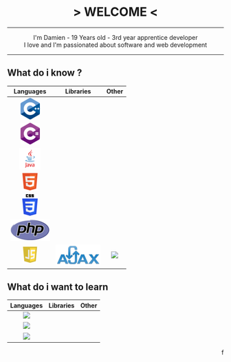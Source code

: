<div align="center">
    <h1> > WELCOME < </h1>
<div>
<hr />
I'm Damien - 19 Years old - 3rd year apprentice developer
<br />
I love and I'm passionated about software and web development
<hr />
</div>
<div align="left">
<h2>What do i know ?</h2>

| Languages  | Libraries | Other |
|:-----------------------------------------------------------------------------------------------------------------:|:---------:|:----------------------------------------------------------------------------------------------------:|
| <img src="src/images/Cpp.png" />    |           |              |
| <img src="src/images/Csharp.png" />   |           |              |
| <img src="src/images/Java.png" />                                                                                                |           |                                                                                                      |
| <img src="src/images/Html.png" />            |           |                                                                                                      |
| <img src="src/images/Css.png" />              |           |                                                                                                      |
| <img src="src/images/Php.png" />                |           |                                                                                                      |
| <img src="src/images/Javascript.png" /> | <img src="src/images/Ajax.png" />      | <img src="https://img.shields.io/badge/json-5E5C5C?style=for-the-badge&logo=json&logoColor=white" /> |
    
<h2>What do i want to learn</h2>
    
| Languages                                                                                               | Libraries | Other   |
|:-------------------------------------------------------------------------------------------------------:|:---------:|:-------:|
| <img src="https://img.shields.io/badge/Dart-0175C2?style=for-the-badge&logo=dart&logoColor=white" />    |           |         |
| <img src="https://img.shields.io/badge/Python-FFD43B?style=for-the-badge&logo=python&logoColor=blue" /> |           |         |
| <img src="https://img.shields.io/badge/Rust-black?style=for-the-badge&logo=rust&logoColor=#E57324" />   |           |         |
</div>
<div align="right">
    f
</div>
